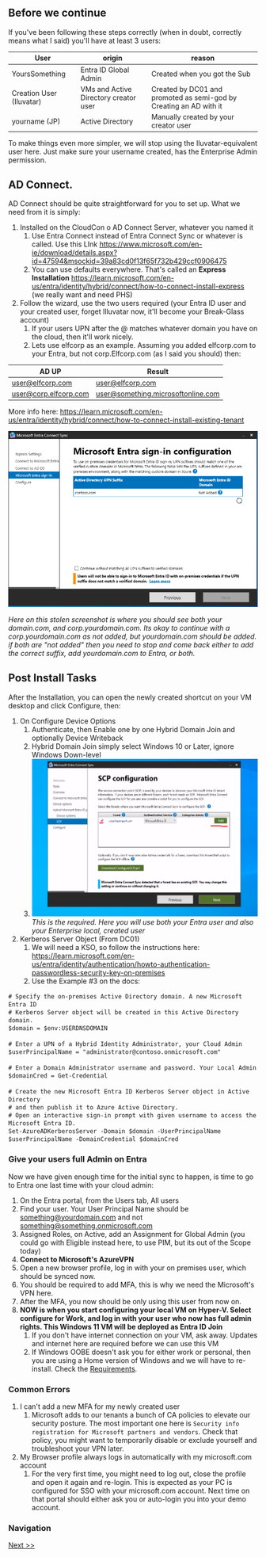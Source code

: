 ## Before we continue

If you've been following these steps correctly (when in doubt, correctly means what I said) you'll have at least 3 users:

| User | origin | reason|
|-------|------|--------|
|YoursSomething | Entra ID Global Admin | Created when you got the Sub|
|Creation User (Iluvatar)|VMs and Active Directory creator user | Created by DC01 and promoted as semi-god by Creating an AD with it|
|yourname (JP)|Active Directory|Manually created by your creator user|

To make things even more simpler, we will stop using the Iluvatar-equivalent user here. Just make sure your username created, has the Enterprise Admin permission. 

## AD Connect.
AD Connect should be quite straightforward for you to set up. What we need from it is simply:
1. Installed on the CloudCon o AD Connect Server, whatever you named it
   1. Use Entra Connect instead of Entra Connect Sync or whatever is called. Use this LInk https://www.microsoft.com/en-ie/download/details.aspx?id=47594&msockid=39a83cd0f13f65f732b429ccf0906475
   2. You can use defaults everywhere. That's called an **Express Installation** https://learn.microsoft.com/en-us/entra/identity/hybrid/connect/how-to-connect-install-express (we really want and need PHS)
2. Follow the wizard, use the two users required (your Entra ID user and your created user, forget Illuvatar now, it'll become your Break-Glass account)
   1. If your users UPN after the @ matches whatever domain you have on the cloud, then it'll work nicely.
   2. Lets use elfcorp as an example. Assuming you added elfcorp.com to your Entra, but not corp.Elfcorp.com (as I said you should) then:

| AD UP | Result |
|-------|--------|
|user@elfcorp.com | user@elfcorp.com|
user@corp.elfcorp.com | user@something.microsoftonline.com|

More info here: https://learn.microsoft.com/en-us/entra/identity/hybrid/connect/how-to-connect-install-existing-tenant

![alt text](/screenshots/ADConnectMatch.png)

*Here on this stolen screenshot is where you should see both your domain.com, and corp.yourdomain.com. Its okay to continue with a corp.yourdomain.com as not added, but yourdomain.com should be added. if both are "not added" then you need to stop and come back either to add the correct suffix, add yourdomain.com to Entra, or both.*

## Post Install Tasks
After the Installation, you can open the newly created shortcut on your VM desktop and click Configure, then:
1. On Configure Device Options
   1. Authenticate, then Enable one by one Hybrid Domain Join and optionally Device Writeback
   2. Hybrid Domain Join simply select Windows 10 or Later, ignore Windows Down-level
   3. ![alt text](/screenshots/SCP.png) *This is the required. Here you will use both your Entra user and also your Enterprise local, created user*
2. Kerberos Server Object (From DC01)
   1. We will need a KSO, so follow the instructions here: https://learn.microsoft.com/en-us/entra/identity/authentication/howto-authentication-passwordless-security-key-on-premises
   2. Use the Example #3 on the docs: 
```
# Specify the on-premises Active Directory domain. A new Microsoft Entra ID
# Kerberos Server object will be created in this Active Directory domain.
$domain = $env:USERDNSDOMAIN

# Enter a UPN of a Hybrid Identity Administrator, your Cloud Admin
$userPrincipalName = "administrator@contoso.onmicrosoft.com"

# Enter a Domain Administrator username and password. Your Local Admin
$domainCred = Get-Credential

# Create the new Microsoft Entra ID Kerberos Server object in Active Directory
# and then publish it to Azure Active Directory.
# Open an interactive sign-in prompt with given username to access the Microsoft Entra ID.
Set-AzureADKerberosServer -Domain $domain -UserPrincipalName $userPrincipalName -DomainCredential $domainCred
```
### Give your users full Admin on Entra
Now we have given enough time for the initial sync to happen, is time to go to Entra one last time with your cloud admin:
1. On the Entra portal, from the Users tab, All users
2. Find your user. Your User Principal Name should be something@yourdomain.com and not something@something.onmicrosoft.com
3. Assigned Roles, on Active, add an Assignment for Global Admin (you could go with Eligible instead here, to use PIM, but its out of the Scope today)
4. **Connect to Microsoft's AzureVPN**
5. Open a new browser profile, log in with your on premises user, which should be synced now. 
6. You should be required to add MFA, this is why we need the Microsoft's VPN here. 
7. After the MFA, you now should be only using this user from now on. 
8. **NOW is when you start configuring your local VM on Hyper-V. Select configure for Work, and log in with your user who now has full admin rights. This Windows 11 VM will be deployed as Entra ID Join**
   1. If you don't have internet connection on your VM, ask away. Updates and internet here are required before we can use this VM
   2. If Windows OOBE doesn't ask you for either work or personal, then you are using a Home version of Windows and we will have to re-install. Check the [Requirements](/StepbyStep/1%20-%20InitialStepsandReqs.md).

### Common Errors
1. I can't add a new MFA for my newly created user
   1. Microsoft adds to our tenants a bunch of CA policies to elevate our security posture. The most important one here is `Security info registration for Microsoft partners and vendors`. Check that policy, you might want to temporarily disable or exclude yourself and troubleshoot your VPN later. 
2. My Browser profile always logs in automatically with my microsoft.com account
   1. For the very first time, you might need to log out, close the profile and open it again and re-login. This is expected as your PC is configured for SSO with your microsoft.com account. Next time on that portal should either ask you or auto-login you into your demo account. 


### Navigation
[Next >>](5.5-Quick_intune_setup.md)